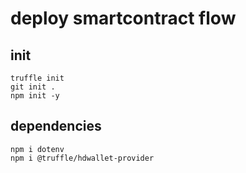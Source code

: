 # deploy smartcontract flow

## init
```
truffle init
git init .
npm init -y
```

## dependencies
```
npm i dotenv
npm i @truffle/hdwallet-provider
```